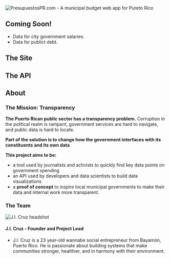 ![PresupuestosPR.com - A municipal budget web app for Pureto Rico](https://raw.githubusercontent.com/jicruz96/PresupuestosPR.com/gh-pages/prespuestos_pr_placeholder.png)

## Coming Soon!
* Data for city government salaries.
* Data for publict debt.

## The Site

## The API

## About

### The Mission: Transparency

**The Puerto Rican public sector has a transparency problem.** Corruption in the political realm is rampant, government services are hard to navigate, and public data is hard to locate.

**Part of the solution is to change how the government interfaces with its constituents and its own data** 

**This project aims to be:**
* a tool used by journalists and activists to quickly find key data points on government spending
* an API used by developers and data scientists to build data visualizations
* a **proof of concept** to inspire local municipal governments to make their data and internal work more transparent.

### The Team

![J.I. Cruz headshot](https://media-exp1.licdn.com/dms/image/C4E03AQEk2JMYFPtrLQ/profile-displayphoto-shrink_200_200/0?e=1609372800&v=beta&t=nVmKkSJZ4lLY1bGMj803nOQB7kvoLcj9EqQ5T6-VIpg)

#### J.I. Cruz - Founder and Project Lead
* J.I. Cruz is a 23 year-old wannabe social entrepreneur from Bayamón, Puerto Rico. He is passionate about building systems that make communities stronger, healthier, and in harmony with their environment. 
